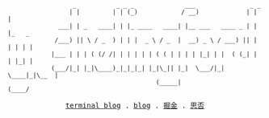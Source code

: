 ```
                  _           _ _ _              ___               _ _
                 | |         | | (_)            / __)             | | |
              ___| | _   ____| | |_ ____   ____| |__ ___   ____ _ | | |_   _
             /___) || \ / _  ) | | |  _ \ / _  |  __) _ \ / ___) || | | | | |
            |___ | | | ( (/ /| | | | | | ( ( | | | | |_| | |  ( (_| | | |_| |
            (___/|_| |_|\____)_|_|_|_| |_|\_|| |_|  \___/|_|   \____|_|\__  |
                                         (_____|                      (____/
```

<p align="center">
  <samp>
    <a target="_blank" href="https://shellingfordly.vercel.app/">terminal blog</a> .
    <a target="_blank" href="https://shellingfordly.gitee.io/">blog</a> .
    <a target="_blank" href="https://juejin.cn/user/3799557993142535">掘金</a> .
    <a target="_blank" href="https://segmentfault.com/u/shellingfordly/">思否</a> 
  </samp>
</p>
